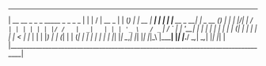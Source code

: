   __________________________________________________________________________________
 |  __  __           _   _   _        _____   _   _                   _          _  |
 | |  \/  |   __ _  | | (_) | | __   | ____| | | | |__     __ _    __| |  _ __  (_) |
 | | |\/| |  / _` | | | | | | |/ /   |  _|   | | | '_ \   / _` |  / _` | | '__| | | |
 | | |  | | | (_| | | | | | |   <    | |___  | | | |_) | | (_| | | (_| | | |    | | |
 | |_|  |_|  \__,_| |_| |_| |_|\_\   |_____| |_| |_.__/   \__,_|  \__,_| |_|    |_| |
 |__________________________________________________________________________________|
 
